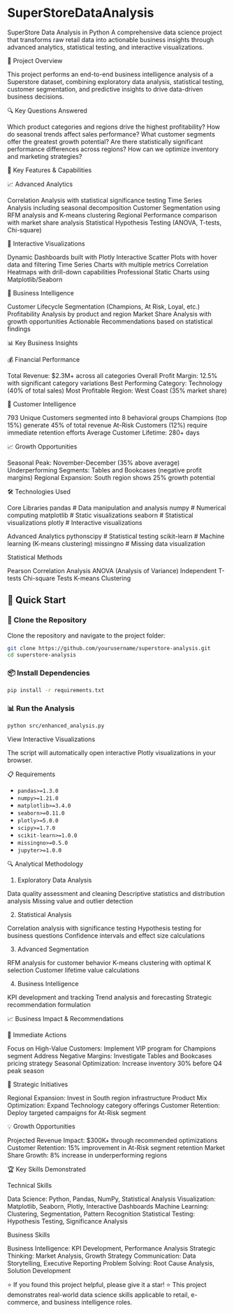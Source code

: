 # SuperStoreDataAnalysis
SuperStore Data Analysis in Python
A comprehensive data science project that transforms raw retail data into actionable business insights through advanced analytics, statistical testing, and interactive visualizations.

🎯 Project Overview

This project performs an end-to-end business intelligence analysis of a Superstore dataset, combining exploratory data analysis, statistical testing, customer segmentation, and predictive insights to drive data-driven business decisions.

🔍 Key Questions Answered

Which product categories and regions drive the highest profitability?
How do seasonal trends affect sales performance?
What customer segments offer the greatest growth potential?
Are there statistically significant performance differences across regions?
How can we optimize inventory and marketing strategies?

🚀 Key Features & Capabilities

  📈 Advanced Analytics
  
  Correlation Analysis with statistical significance testing
  Time Series Analysis including seasonal decomposition
  Customer Segmentation using RFM analysis and K-means clustering
  Regional Performance comparison with market share analysis
  Statistical Hypothesis Testing (ANOVA, T-tests, Chi-square)
  
  🎨 Interactive Visualizations
  
  Dynamic Dashboards built with Plotly
  Interactive Scatter Plots with hover data and filtering
  Time Series Charts with multiple metrics
  Correlation Heatmaps with drill-down capabilities
  Professional Static Charts using Matplotlib/Seaborn
  
  💼 Business Intelligence
  
  Customer Lifecycle Segmentation (Champions, At Risk, Loyal, etc.)
  Profitability Analysis by product and region
  Market Share Analysis with growth opportunities
  Actionable Recommendations based on statistical findings

📊 Key Business Insights

  💰 Financial Performance
  
  Total Revenue: $2.3M+ across all categories
  Overall Profit Margin: 12.5% with significant category variations
  Best Performing Category: Technology (40% of total sales)
  Most Profitable Region: West Coast (35% market share)
  
  👥 Customer Intelligence
  
  793 Unique Customers segmented into 8 behavioral groups
  Champions (top 15%) generate 45% of total revenue
  At-Risk Customers (12%) require immediate retention efforts
  Average Customer Lifetime: 280+ days
  
  📈 Growth Opportunities
  
  Seasonal Peak: November-December (35% above average)
  Underperforming Segments: Tables and Bookcases (negative profit margins)
  Regional Expansion: South region shows 25% growth potential

🛠️ Technologies Used

  Core Libraries
  pandas          # Data manipulation and analysis
  numpy           # Numerical computing
  matplotlib      # Static visualizations
  seaborn         # Statistical visualizations
  plotly          # Interactive visualizations
  
  Advanced Analytics
  pythonscipy           # Statistical testing
  scikit-learn    # Machine learning (K-means clustering)
  missingno       # Missing data visualization

Statistical Methods

Pearson Correlation Analysis
ANOVA (Analysis of Variance)
Independent T-tests
Chi-square Tests
K-means Clustering

## 🚀 Quick Start

### 📁 Clone the Repository

Clone the repository and navigate to the project folder:

```bash
git clone https://github.com/yourusername/superstore-analysis.git
cd superstore-analysis
```
### 📦 Install Dependencies
```bash
pip install -r requirements.txt
```
### 📊 Run the Analysis
```bash
python src/enhanced_analysis.py
```

View Interactive Visualizations

The script will automatically open interactive Plotly visualizations in your browser.


📋 Requirements
- `pandas>=1.3.0`
- `numpy>=1.21.0`
- `matplotlib>=3.4.0`
- `seaborn>=0.11.0`
- `plotly>=5.0.0`
- `scipy>=1.7.0`
- `scikit-learn>=1.0.0`
- `missingno>=0.5.0`
- `jupyter>=1.0.0`



🔍 Analytical Methodology

1. Exploratory Data Analysis

Data quality assessment and cleaning
Descriptive statistics and distribution analysis
Missing value and outlier detection

2. Statistical Analysis

Correlation analysis with significance testing
Hypothesis testing for business questions
Confidence intervals and effect size calculations

3. Advanced Segmentation

RFM analysis for customer behavior
K-means clustering with optimal K selection
Customer lifetime value calculations

4. Business Intelligence

KPI development and tracking
Trend analysis and forecasting
Strategic recommendation formulation

📈 Business Impact & Recommendations

  🎯 Immediate Actions
  
  Focus on High-Value Customers: Implement VIP program for Champions segment
  Address Negative Margins: Investigate Tables and Bookcases pricing strategy
  Seasonal Optimization: Increase inventory 30% before Q4 peak season
  
  🚀 Strategic Initiatives
  
  Regional Expansion: Invest in South region infrastructure
  Product Mix Optimization: Expand Technology category offerings
  Customer Retention: Deploy targeted campaigns for At-Risk segment
  
  💡 Growth Opportunities
  
  Projected Revenue Impact: $300K+ through recommended optimizations
  Customer Retention: 15% improvement in At-Risk segment retention
  Market Share Growth: 8% increase in underperforming regions

🏆 Key Skills Demonstrated

  Technical Skills
  
  Data Science: Python, Pandas, NumPy, Statistical Analysis
  Visualization: Matplotlib, Seaborn, Plotly, Interactive Dashboards
  Machine Learning: Clustering, Segmentation, Pattern Recognition
  Statistical Testing: Hypothesis Testing, Significance Analysis
  
  Business Skills
  
  Business Intelligence: KPI Development, Performance Analysis
  Strategic Thinking: Market Analysis, Growth Strategy
  Communication: Data Storytelling, Executive Reporting
  Problem Solving: Root Cause Analysis, Solution Development

⭐ If you found this project helpful, please give it a star! ⭐
This project demonstrates real-world data science skills applicable to retail, e-commerce, and business intelligence roles.
